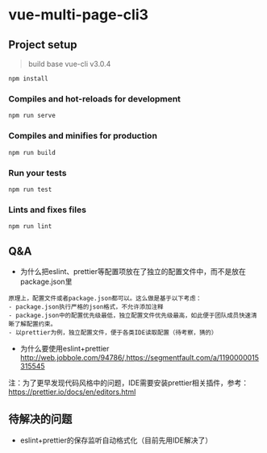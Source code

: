 # vue-multi-page-cli3

## Project setup
> build base vue-cli v3.0.4

```
npm install
```

### Compiles and hot-reloads for development
```
npm run serve
```

### Compiles and minifies for production
```
npm run build
```

### Run your tests
```
npm run test
```

### Lints and fixes files
```
npm run lint
```


## Q&A

- 为什么把eslint、prettier等配置项放在了独立的配置文件中，而不是放在package.json里
```
原理上，配置文件或者package.json都可以。这么做是基于以下考虑：
- package.json执行严格的json格式，不允许添加注释
- package.json中的配置优先级最低，独立配置文件优先级最高，如此便于团队成员快速清晰了解配置约束。
- 以prettier为例，独立配置文件，便于各类IDE读取配置（待考察，猜的）
```

- 为什么要使用eslint+prettier
http://web.jobbole.com/94786/,https://segmentfault.com/a/1190000015315545

注：为了更早发现代码风格中的问题，IDE需要安装prettier相关插件，参考：https://prettier.io/docs/en/editors.html 


## 待解决的问题
- eslint+prettier的保存监听自动格式化（目前先用IDE解决了）
